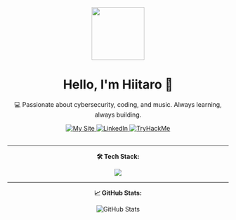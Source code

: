 <div align="center">
  <img src="https://media.giphy.com/media/M9gbBd9nbDrOTu1Mqx/giphy.gif" width="120"/>

  <h1>Hello, I'm Hiitaro 👋</h1>
  <p>💻 Passionate about cybersecurity, coding, and music. Always learning, always building.</p>

  <div id="badges" text-decoration="none">
    <a href="https://yourwebsite.com">
      <img src="https://img.shields.io/badge/MySite-red?style=for-the-badge&logo=spreadshirt&logoColor=white" alt="My Site">
    </a>
    <a href="https://www.linkedin.com/in/yourprofile">
      <img src="https://img.shields.io/badge/LinkedIn-blue?logo=linkedin&logoColor=white&style=for-the-badge" alt="LinkedIn">
    </a>
    <a href="https://tryhackme.com/p/yourusername">
      <img src="https://img.shields.io/badge/TryHackMe-red?style=for-the-badge&logo=tryhackme&logoColor=white" alt="TryHackMe">
    </a>
  </div>

  <br/>
  <img src="https://komarev.com/ghpvc/?username=hiitaro&style=flat-square&color=blue" alt=""/>

  <hr/>

  <p><strong>🛠️ Tech Stack:</strong></p>
  <img src="https://skillicons.dev/icons?i=python,html,css,js,linux,bash,kali,github" />

  <hr/>

  <p><strong>📈 GitHub Stats:</strong></p>
  <img src="https://github-readme-stats.vercel.app/api?username=hiitaro&show_icons=true&theme=radical" alt="GitHub Stats"/>
</div>
